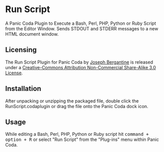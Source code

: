 Run Script
==========

A Panic Coda Plugin to Execute a Bash, Perl, PHP, Python or Ruby Script from the Editor Window. Sends STDOUT and STDERR messages to a new HTML document window.

Licensing
---------

The Run Script Plugin for Panic Coda by [Joseph Bergantine](http://joebergantine.com/) is released under a [Creative-Commons Attribution Non-Commercial Share-Alike 3.0 License](http://creativecommons.org/licenses/by-sa/3.0/us/).

Installation
------------

After unpacking or unzipping the packaged file, double click the RunScript.codaplugin or drag the file onto the Panic Coda dock icon.

Usage
-----

While editing a Bash, Perl, PHP, Python or Ruby script hit <kbd>command + option + R</kbd> or select "Run Script" from the "Plug-ins" menu within Panic Coda.